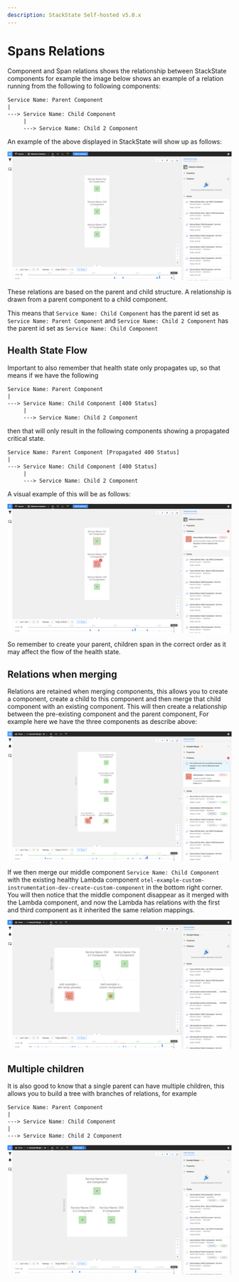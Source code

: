 ```yaml
---
description: StackState Self-hosted v5.0.x
---
```


# Spans Relations

Component and Span relations shows the relationship between StackState components for example the image below
shows an example of a relation running from the following to following components:

```text
Service Name: Parent Component
|
---> Service Name: Child Component
     |
     ---> Service Name: Child 2 Component
```

An example of the above displayed in StackState will show up as follows:

![service type](../../../.gitbook/assets/otel_traces_healthy_state_1_2_3_unmerged.png)

These relations are based on the parent and child structure. A relationship is drawn from a parent component 
to a child component. 

This means that `Service Name: Child Component` has the parent id set as `Service Name: Parent Component`
and `Service Name: Child 2 Component` has the parent id set as `Service Name: Child Component`

## Health State Flow

Important to also remember that health state only propagates up, so that means if we have the following

```text
Service Name: Parent Component
|
---> Service Name: Child Component [400 Status]
     |
     ---> Service Name: Child 2 Component
```

then that will only result in the following components showing a propagated critical state.

```text
Service Name: Parent Component [Propagated 400 Status]
|
---> Service Name: Child Component [400 Status]
     |
     ---> Service Name: Child 2 Component
```

A visual example of this will be as follows:

![service type](../../../.gitbook/assets/otel_traces_critical_state_1_2_3_unmerged.png)


So remember to create your parent, children span in the correct order as it may affect the flow of the health state.

## Relations when merging

Relations are retained when merging components, this allows you to create a component, create a child to this component
and then merge that child component with an existing component. This will then create a relationship between the pre-existing component
and the parent component, For example here we have the three components as describe above:

![service type](../../../.gitbook/assets/otel_traces_pre_merge.png)

If we then merge our middle component `Service Name: Child Component` with the existing healthy Lambda component `otel-example-custom-instrumentation-dev-create-custom-component` in the bottom right corner.
You will then notice that the middle component disappear as it merged with the Lambda component, and now the Lambda has relations with the first and third component as it
inherited the same relation mappings.

![service type](../../../.gitbook/assets/otel_traces_merge_with_healthy_complete.png)

## Multiple children

It is also good to know that a single parent can have multiple children, this allows you to build a tree with branches of relations, for example

```text
Service Name: Parent Component
|
---> Service Name: Child Component
|
---> Service Name: Child 2 Component
```

![service type](../../../.gitbook/assets/otel_traces_multiple_children.png)


